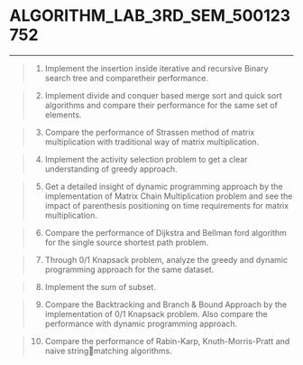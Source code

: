 # ALGORITHM_LAB_3RD_SEM_500123752

---

> 1. Implement the insertion inside iterative and recursive Binary search tree and comparetheir performance.

> 2. Implement divide and conquer based merge sort and quick sort algorithms and compare their performance for the same set of elements.

> 3. Compare the performance of Strassen method of matrix multiplication with traditional way of matrix multiplication.

> 4. Implement the activity selection problem to get a clear understanding of greedy approach.

> 5. Get a detailed insight of dynamic programming approach by the implementation of Matrix Chain Multiplication problem and see the impact of parenthesis positioning on time requirements for matrix multiplication.

> 6. Compare the performance of Dijkstra and Bellman ford algorithm for the single source shortest path problem.

> 7. Through 0/1 Knapsack problem, analyze the greedy and dynamic programming approach for the same dataset.

> 8. Implement the sum of subset.

> 9. Compare the Backtracking and Branch & Bound Approach by the implementation of 0/1 Knapsack problem. Also compare the performance with dynamic programming approach.

> 10. Compare the performance of Rabin-Karp, Knuth-Morris-Pratt and naive stringmatching algorithms.
